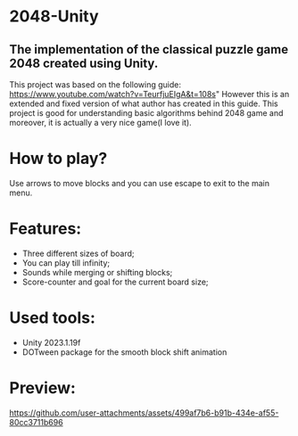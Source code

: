 # 2048-Unity

## The implementation of the classical puzzle game 2048 created using Unity.

This project was based on the following guide: https://www.youtube.com/watch?v=TeurfjuEIgA&t=108s"
However this is an extended and fixed version of what author has created in this guide. This project is good for understanding basic algorithms behind 2048 game and moreover, it is actually a very nice game(I love it). 

# How to play?
Use arrows to move blocks and you can use escape to exit to the main menu.

# Features:
* Three different sizes of board;
* You can play till infinity;
* Sounds while merging or shifting blocks;
* Score-counter and goal for the current board size;

# Used tools:
* Unity 2023.1.19f
* DOTween package for the smooth block shift animation


# Preview:

https://github.com/user-attachments/assets/499af7b6-b91b-434e-af55-80cc3711b696
